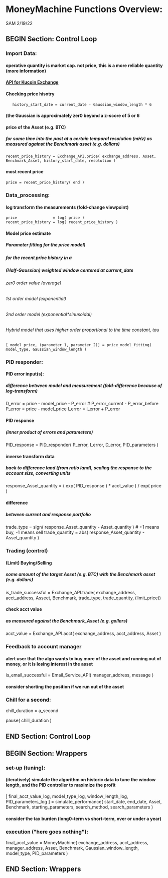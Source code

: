 # MoneyMachine Functions Overview:
SAM 2/19/22

## BEGIN Section: Control Loop
### Import Data:
#### operative quantity is market cap. not price, this is a more reliable quantity (more information)

#### [API for Kucoin Exchange](https://algotrading101.com/learn/kucoin-api-guide/)

#### Checking price hisotry
```    history_start_date = current_date - Gaussian_window_length * 6 ```
#### (the Gaussian is approximately zer0 beyond a z-score of 5 or 6

#### price of the Asset (e.g. BTC) 
##### for some time into the past at a certain temporal resolution (mHz) as measured against the Benchmark asset (e.g. dollars)
   ```recent_price_history = Exchange_API.price( exchange_address, Asset, Benchmark_Asset, history_start_date, resolution )```

#### most recent price
```price = recent_price_history( end )```

### Data_processing:
#### log transform the measurements (fold-change viewpoint)
  ```
  price                = log( price )
  recent_price_history = log( recent_price_history )
  ```
  
#### Model price estimate 
##### Parameter fitting for the price model)
##### for the recent price history in a 
##### (Half-Gaussian) weighted window centered at current_date
###### zer0 order value (average)
###### 1st order model (exponential)
###### 2nd order model (exponential*sinusoidal)
###### Hybrid model that uses higher order proportional to the time constant, tau
  ```[ model_price, (parameter_1, parameter_2)] = price_model_fitting( model_type, Gaussian_window_length )``` 

### PID responder:
#### PID error input(s): 
##### difference between model and measurement (fold-difference because of log-transform)
  D_error = price - model_price - P_error # P_error_current - P_error_before 
  P_error = price - model_price
  I_error =      I_error        + P_error

#### PID response 
##### (inner product of errors and parameters)
  PID_response = PID_responder( P_error, I_error, D_error, PID_parameters )

#### inverse transform data
##### back to difference land (from ratio land), scaling the response to the account size, converting units
  response_Asset_quantity = ( exp( PID_response ) * acct_value ) / exp( price )

#### difference 
##### between current and response portfolio
  trade_type     = sign( response_Asset_quantity - Asset_quantity ) # +1 means buy, -1 means sell
  trade_quantity =  abs( response_Asset_quantity - Asset_quantity )

### Trading (control)
#### (Limit) Buying/Selling 
##### some amount of the target Asset (e.g. BTC) with the Benchmark asset (e.g. dollars)
  is_trade_successful  = Exchange_API.trade( exchange_address, acct_address, Asseet, Benchmark, trade_type, trade_quantity, (limit_price))

#### check acct value 
##### as measured against the Benchmark_Asset (e.g. gollars)
  acct_value           = Exchange_API.acct(  exchange_address, acct_address, Asset )

### Feedback to account manager
#### alert user that the algo wants to buy more of the asset and running out of money, or it is losing interest in the asset
  is_email_successful = Email_Service_API( manager_address, message )

#### consider shorting the position if we run out of the asset

### Chill for a second:
  chill_duration = a_second

  pause( chill_duration )

## END Section: Control Loop

## BEGIN Section: Wrappers

### set-up (tuning):
#### (iteratively) simulate the algorithm on historic data to tune the window length, and the PID controller to maximize the profit
[ final_acct_value_log, model_type_log, window_length_log, PID_parameters_log ] = simulate_performance( start_date, end_date, Asset, Benchmark, starting_parameters, search_method, search_parameters )

#### consider the tax burden (long0-term vs short-term, over or under a year)

### execution ("here goes nothing"):
final_acct_value = MoneyMachine( exchange_address, acct_address, manager_address, Asset, Benchmark, Gaussian_window_length, model_type, PID_parameters )

## END Section: Wrappers
